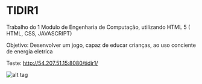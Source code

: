 # TIDIR1
Trabalho do 1 Modulo de Engenharia de Computação, utilizando HTML 5 ( HTML, CSS, JAVASCRIPT)

Objetivo:
Desenvolver um jogo, capaz de educar crianças, ao uso conciente de energia eletrica

Teste: http://54.207.51.15:8080/tidir1/

![alt tag](http://54.207.51.15:8080/tidir1.png)
